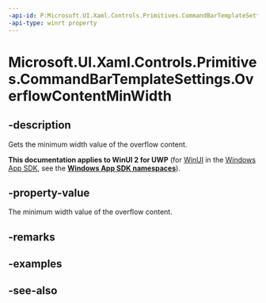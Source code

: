 ```yaml
---
-api-id: P:Microsoft.UI.Xaml.Controls.Primitives.CommandBarTemplateSettings.OverflowContentMinWidth
-api-type: winrt property
---
```


<!-- Property syntax
public double OverflowContentMinWidth { get; }
-->

# Microsoft.UI.Xaml.Controls.Primitives.CommandBarTemplateSettings.OverflowContentMinWidth

## -description
Gets the minimum width value of the overflow content.

**This documentation applies to WinUI 2 for UWP** (for [WinUI](/windows/apps/winui/winui3/) in the [Windows App SDK](/windows/apps/windows-app-sdk/), see the **[Windows App SDK namespaces](/windows/windows-app-sdk/api/winrt/)**).

## -property-value
The minimum width value of the overflow content.

## -remarks

## -examples

## -see-also
